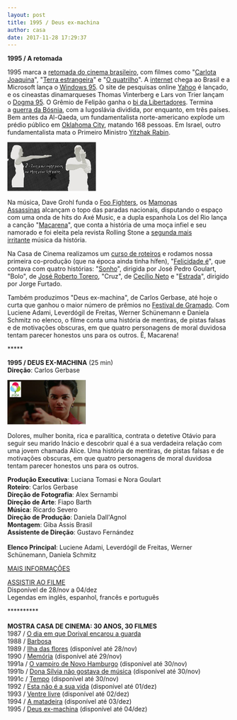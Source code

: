 ```yaml
---
layout: post
title: 1995 / Deus ex-machina
author: casa
date: 2017-11-28 17:29:37
---
```

**1995 / A retomada**

1995 marca a [retomada do cinema brasileiro](https://cinemaemcena.com.br/coluna/ler/764/nao-gosta-de-filme-nacional-entenda-o-cinema-da-retomada), com filmes como "[Carlota Joaquina](https://youtu.be/LDImoiMrDc4)", "[Terra estrangeira](https://youtu.be/oYEPqNP3wA4)" e "[O quatrilho](https://www.youtube.com/watch?v=Vu7oHs-x-20)". A [internet](https://pt.wikipedia.org/wiki/Hist%C3%B3ria_da_Internet_no_Brasil) chega ao Brasil e a Microsoft lança o [Windows 95](https://youtu.be/Tw-GGT6900s). O site de pesquisas online [Yahoo](https://www.youtube.com/watch?v=wnYUtuQBlxk) é lançado, e os cineastas dinamarqueses Thomas Vinterberg e Lars von Trier lançam o [Dogma 95](http://www.dogme95.dk/). O Grêmio de Felipão ganha o [bi da Libertadores](https://www.youtube.com/watch?v=Ud9QLuKm3LY). Termina a [guerra da Bósnia](https://en.wikipedia.org/wiki/Bosnian_War), com a Iugoslávia dividida, por enquanto, em três países. Bem antes da Al-Qaeda, um fundamentalista norte-americano explode um prédio público em [Oklahoma City](https://www.youtube.com/watch?v=l08zD9Pn1jk), matando 168 pessoas. Em Israel, outro fundamentalista mata o Primeiro Ministro [Yitzhak Rabin](https://www.youtube.com/watch?v=C-pWbdTWTas).

[![](/uploads/macarena2.jpg)](https://www.casacinepoa.com.br/uploads/macarena1.jpg)

Na música, Dave Grohl funda o [Foo Fighters](https://www.youtube.com/watch?v=ifwc5xgI3QM), os [Mamonas Assassinas](https://www.youtube.com/watch?v=1WjI3DLOk4c) alcançam o topo das paradas nacionais, disputando o espaço com uma onda de hits do Axé Music, e a dupla espanhola Los del Rio lança a canção "[Macarena](https://www.youtube.com/watch?v=11jn5vQN6VQ)", que conta a história de uma moça infiel e seu namorado e foi eleita pela revista Rolling Stone a [segunda mais irritante](https://www.youtube.com/watch?v=iEe_eraFWWs) música da história.

Na Casa de Cinema realizamos um [curso de roteiros](https://www.casacinepoa.com.br/sobre/curso-1995) e rodamos nossa primeira co-produção (que na época ainda tinha hífen), "[Felicidade é](http://www1.folha.uol.com.br/fsp/1995/8/11/ilustrada/16.html)", que contava com quatro histórias: "[Sonho](http://www.casacinepoa.com.br/os-filmes/distribui%C3%A7%C3%A3o/curtas/felicidade-%C3%A9-sonho)", dirigida por José Pedro Goulart, "Bolo", de [José Roberto Torero](https://pt.wikipedia.org/wiki/Jos%C3%A9_Roberto_Torero), "Cruz", de [Cecílio Neto](https://pt.wikipedia.org/wiki/Cec%C3%ADlio_Neto) e "[Estrada](http://www.casacinepoa.com.br/os-filmes/produ%C3%A7%C3%A3o/curtas/felicidade-%C3%A9-estrada)", dirigido por Jorge Furtado.

Também produzimos "Deus ex-machina", de Carlos Gerbase, até hoje o curta que ganhou o maior número de prêmios no [Festival de Gramado](http://www.festivaldegramado.net/2016/vencedores?vencedores=21). Com Luciene Adami, Leverdógil de Freitas, Werner Schünemann e Daniela Schmitz no elenco, o filme conta uma história de mentiras, de pistas falsas e de motivações obscuras, em que quatro personagens de moral duvidosa tentam parecer honestos uns para os outros. Ê, Macarena!

\*\*\*\**

**1995 / DEUS EX-MACHINA** (25 min)\
**Direção**: Carlos Gerbase

![](/uploads/dexmp-im.jpg)

Dolores, mulher bonita, rica e paralítica, contrata o detetive Otávio para seguir seu marido Inácio e descobrir qual é a sua verdadeira relação com uma jovem chamada Alice. Uma história de mentiras, de pistas falsas e de motivações obscuras, em que quatro personagens de moral duvidosa tentam parecer honestos uns para os outros.

**Produção Executiva**: Luciana Tomasi e Nora Goulart\
**Roteiro**: Carlos Gerbase\
**Direção de Fotografia**: Alex Sernambi\
**Direção de Arte**: Fiapo Barth\
**Música**: Ricardo Severo\
**Direção de Produção**: Daniela Dall'Agnol\
**Montagem**: Giba Assis Brasil\
**Assistente de Direção**: Gustavo Fernández\
\
**Elenco Principal**: Luciene Adami, Leverdógil de Freitas, Werner Schünemann, Daniela Schmitz

[M﻿AIS INFORMAÇÕES](https://www.casacinepoa.com.br/filmes/deus-ex-machina/)

[A﻿SSISTIR AO FILME](https://vimeo.com/240061218)\
Disponível de 28/nov a 04/dez\
Legendas em inglês, espanhol, francês e português

\*\*\*\*\*\*\*\*\*\*\
\
**MOSTRA CASA DE CINEMA: 30 ANOS, 30 FILMES**\
1987 / [O dia em que Dorival encarou a guarda](https://www.casacinepoa.com.br/blog/2017-11-20-1986-87-o-dia-em-que-dorival-encarou-a-guarda/)\
1988 / [Barbosa](https://www.casacinepoa.com.br/blog/2017-11-21-1988-barbosa/)\
1989 / [Ilha das flores](https://vimeo.com/238439307) (disponível até 28/nov)\
1990 / [Memória](https://vimeo.com/239457350) (disponível até 29/nov)\
1991a / [O vampiro de Novo Hamburgo](https://vimeo.com/239624871?share=copy) (disponível até 30/nov)\
1991b / [Dona Sílvia não gostava de música](https://vimeo.com/239623690?share=copy) (disponível até 30/nov)\
1991c / [Tempo](https://vimeo.com/239625928?share=copy) (disponível até 30/nov)\
1992 / [Esta não é a sua vida](https://vimeo.com/238459313) (disponível até 01/dez)\
1993 / [Ventre livre](http://vimeo.com/239530546) (disponível até 02/dez)\
1994 / [A matadeira](https://vimeo.com/238568218) (disponível até 03/dez)\
1995 / [Deus ex-machina](https://vimeo.com/240061218) (disponível até 04/dez)